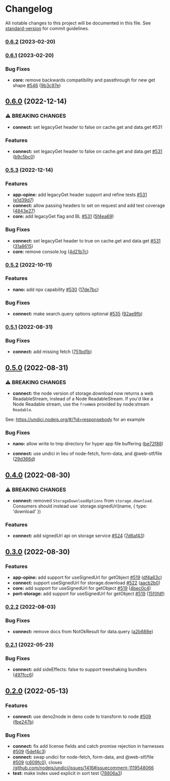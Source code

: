 # Changelog

All notable changes to this project will be documented in this file. See [standard-version](https://github.com/conventional-changelog/standard-version) for commit guidelines.

### [0.6.2](https://github.com/hyper63/hyper/compare/hyper-connect@v0.6.1...hyper-connect@v0.6.2) (2023-02-20)

### [0.6.1](https://github.com/hyper63/hyper/compare/hyper-connect@v0.6.0...hyper-connect@v0.6.1) (2023-02-20)


### Bug Fixes

* **core:** remove backwards compatibility and passthrough for new get shape [#546](https://github.com/hyper63/hyper/issues/546) ([9b3c97e](https://github.com/hyper63/hyper/commit/9b3c97e86d5febb1fc646a9d01c7481dbdc063bb))

## [0.6.0](https://github.com/hyper63/hyper/compare/hyper-connect@v0.5.3...hyper-connect@v0.6.0) (2022-12-14)


### ⚠ BREAKING CHANGES

* **connect:** set legacyGet header to false on cache.get and data.get #531

### Features

* **connect:** set legacyGet header to false on cache.get and data.get [#531](https://github.com/hyper63/hyper/issues/531) ([b9c5bc0](https://github.com/hyper63/hyper/commit/b9c5bc08e1a866e80b988ad0279bb239b4a28de4))

### [0.5.3](https://github.com/hyper63/hyper/compare/hyper-connect@v0.5.2...hyper-connect@v0.5.3) (2022-12-14)


### Features

* **app-opine:** add legacyGet header support and refine tests [#531](https://github.com/hyper63/hyper/issues/531) ([e1d39d7](https://github.com/hyper63/hyper/commit/e1d39d70403e01659a096dfb88b70a7f22559762))
* **connect:** allow passing headers to set on request and add test coverage ([4843e27](https://github.com/hyper63/hyper/commit/4843e275951b40d8d8b841907fc4bc7d4246154e))
* **core:** add legacyGet flag and BL [#531](https://github.com/hyper63/hyper/issues/531) ([5f4ea69](https://github.com/hyper63/hyper/commit/5f4ea69cf0f0a3bdf089c91f545620f4c605f92a))


### Bug Fixes

* **connect:** set legacyGet header to true on cache.get and data.get [#531](https://github.com/hyper63/hyper/issues/531) ([31a8615](https://github.com/hyper63/hyper/commit/31a8615f577d1291fb22468cab824e8390877b88))
* **core:** remove console.log ([4d21b7c](https://github.com/hyper63/hyper/commit/4d21b7c5ce06d1c6ec9dfacd10fe419a5a0c13f9))

### [0.5.2](https://github.com/hyper63/hyper/compare/hyper-connect@v0.5.1...hyper-connect@v0.5.2) (2022-10-11)


### Features

* **nano:** add npx capability [#530](https://github.com/hyper63/hyper/issues/530) ([17de7bc](https://github.com/hyper63/hyper/commit/17de7bcaee43646bd37dfb1b2edcbbe09404e57b))


### Bug Fixes

* **connect:** make search.query options optional [#535](https://github.com/hyper63/hyper/issues/535) ([92ae9fb](https://github.com/hyper63/hyper/commit/92ae9fb594cdf61ebeb007af64edb794c364f23f))

### [0.5.1](https://github.com/hyper63/hyper/compare/hyper-connect@v0.5.0...hyper-connect@v0.5.1) (2022-08-31)


### Bug Fixes

* **connect:** add missing fetch ([751bd1b](https://github.com/hyper63/hyper/commit/751bd1be8e17d5e2810081b39330b2af2b835292))

## [0.5.0](https://github.com/hyper63/hyper/compare/hyper-connect@v0.4.0...hyper-connect@v0.5.0) (2022-08-31)


### ⚠ BREAKING CHANGES

* **connect:** the node version of storage.download now returns a web ReadableStream,
instead of a Node ReadableStream. If you'd like a Node Readable stream, use the `fromWeb`
provided by node:stream `Readable`.

See: https://undici.nodejs.org/#/?id=responsebody for an example

### Bug Fixes

* **nano:** allow write to tmp directory for hyper app file buffering ([be72f88](https://github.com/hyper63/hyper/commit/be72f882625200770e22f876b638182ffc923ec4))


* **connect:** use undici in lieu of node-fetch, form-data, and @web-stf/file ([29d366d](https://github.com/hyper63/hyper/commit/29d366d81d9637a72bde9b6bf7da6c4e47708e73))

## [0.4.0](https://github.com/hyper63/hyper/compare/hyper-connect@v0.3.0...hyper-connect@v0.4.0) (2022-08-30)


### ⚠ BREAKING CHANGES

* **connect:** removed `StorageDownloadOptions` from `storage.download`.
Consumers should instead use `storage.signedUrl(name, { type: 'download' })

### Features

* **connect:** add signedUrl api on storage service [#524](https://github.com/hyper63/hyper/issues/524) ([7d6af43](https://github.com/hyper63/hyper/commit/7d6af43a3112fcde944c25e37ddde11265750b61))

## [0.3.0](https://github.com/hyper63/hyper/compare/hyper-connect@v0.2.2...hyper-connect@v0.3.0) (2022-08-30)


### Features

* **app-opine:** add support for useSignedUrl for getObject [#519](https://github.com/hyper63/hyper/issues/519) ([df4a63c](https://github.com/hyper63/hyper/commit/df4a63c693f894954f9315b146543a0cb074912d))
* **connect:** support useSignedUrl for storage.download [#522](https://github.com/hyper63/hyper/issues/522) ([aacb2b0](https://github.com/hyper63/hyper/commit/aacb2b0608ceb829103f7a485eeb04d49392fd73))
* **core:** add support for useSignedUrl for getObject [#519](https://github.com/hyper63/hyper/issues/519) ([4bec0c4](https://github.com/hyper63/hyper/commit/4bec0c45d36e229804201c426af85ca4816cb77e))
* **port-storage:** add support for useSignedUrl for getObject [#519](https://github.com/hyper63/hyper/issues/519) ([15f0fdf](https://github.com/hyper63/hyper/commit/15f0fdff97f1b03eb7fcaa400b818403935fc3e6))

### [0.2.2](https://github.com/hyper63/hyper/compare/hyper-connect@v0.2.1...hyper-connect@v0.2.2) (2022-08-03)


### Bug Fixes

* **connect:** remove docs from NotOkResult for data.query ([a2b688e](https://github.com/hyper63/hyper/commit/a2b688eb268cfe07b967f286df77bac1b5cb56e1))

### [0.2.1](https://github.com/hyper63/hyper/compare/hyper-connect@v0.2.0...hyper-connect@v0.2.1) (2022-05-23)


### Bug Fixes

* **connect:** add sideEffects: false to support treeshaking bundlers ([497fcc6](https://github.com/hyper63/hyper/commit/497fcc6855e1f7462832d90c6fd78c981b4c2edf))

## [0.2.0](https://github.com/hyper63/hyper/compare/hyper-connect@v0.1.20...hyper-connect@v0.2.0) (2022-05-13)


### Features

* **connect:** use deno2node in deno code to transform to node [#509](https://github.com/hyper63/hyper/issues/509) ([fbe247b](https://github.com/hyper63/hyper/commit/fbe247b2ba1c63ae23eac712a62c718a3af995c3))


### Bug Fixes

* **connect:** fix add license fields and catch promise rejection in harnesses [#509](https://github.com/hyper63/hyper/issues/509) ([5def4c3](https://github.com/hyper63/hyper/commit/5def4c37f64ba21b38cdd40af2511b004d215051))
* **connect:** swap undici for node-fetch, form-data, and @web-stf/file [#509](https://github.com/hyper63/hyper/issues/509) ([c609fc0](https://github.com/hyper63/hyper/commit/c609fc07299df71fbef452a8664c0b2244671d47)), closes [/github.com/nodejs/undici/issues/1416#issuecomment-1119548066](https://github.com/hyper63//github.com/nodejs/undici/issues/1416/issues/issuecomment-1119548066)
* **test:** make index used explicit in sort test ([78806a3](https://github.com/hyper63/hyper/commit/78806a3a453655e5f3422b2dccee79c152824061))
